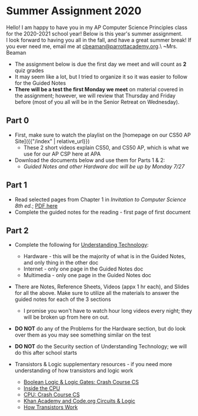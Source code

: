 # Summer Assignment 2020

Hello! I am happy to have you in my AP Computer Science Principles class for the 2020-2021 school year! Below is this year's summer assignment.  
I look forward to having you all in the fall, and have a great summer break! If you ever need me, email me at <cbeaman@parrottacademy.org>.\\
~Mrs. Beaman

- The assignment below is due the first day we meet and will count as **2** quiz grades
- It may seem like a lot, but I tried to organize it so it was easier to follow for the Guided Notes
- **There will be a test the first Monday we meet** on material covered in the assignment; however, we will review that Thursday and Friday before (most of you all will be in the Senior Retreat on Wednesday).

## Part 0
- First, make sure to watch the playlist on the [homepage on our CS50 AP Site]({{"/index" | relative_url}})
  - These 2 short videos explain CS50, and CS50 AP, which is what we use for our AP CSP here at APA
- Download the documents below and use them for Parts 1 & 2:
  - *Guided Notes and other Hardware doc will be up by Monday 7/27*

## Part 1
- Read selected pages from Chapter 1 in *Invitation to Computer Science 8th ed.*; [PDF here](\ap\assets\pdfs\summer\inv-to-cs-ch1-edited.pdf)
- Complete the guided notes for the reading - first page of first document

## Part 2
- Complete the following for [Understanding Technology](/ap/curriculum/understanding_technology):
  - Hardware - this will be the majority of what is in the Guided Notes, and only thing in the other doc
  - Internet - only one page in the Guided Notes doc
  - Multimedia - only one page in the Guided Notes doc
- There are Notes, Reference Sheets, Videos (appx 1 hr each), and Slides for all the above. Make sure to utilize all the materials to answer the guided notes for each of the 3 sections
  - I promise you won't have to watch hour long videos every night; they will be broken up from here on out.
- **DO NOT** do any of the Problems for the Hardware section, but do look over them as you may see something similar on the test
- **DO NOT** do the Security section of Understanding Technology; we will do this after school starts

- Transistors & Logic supplementary resources - if you need more understanding of how transistors and logic work
  - [Boolean Logic & Logic Gates: Crash Course CS](https://youtu.be/gI-qXk7XojA)
  - [Inside the CPU](https://youtu.be/IAkj32VPcUE)
  - [CPU: Crash Course CS](https://www.youtube.com/watch?v=FZGugFqdr60)
  - [Khan Academy and Code.org Circuits & Logic](https://www.youtube.com/watch?v=Sc3lh3D4rCw)
  - [How Transistors Work](https://www.youtube.com/watch?v=WhNyURBiJcU)
